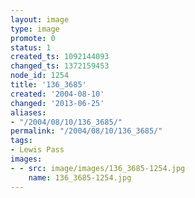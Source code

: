 ```yaml
---
layout: image
type: image
promote: 0
status: 1
created_ts: 1092144093
changed_ts: 1372159453
node_id: 1254
title: '136_3685'
created: '2004-08-10'
changed: '2013-06-25'
aliases:
- "/2004/08/10/136_3685/"
permalink: "/2004/08/10/136_3685/"
tags:
- Lewis Pass
images:
- - src: image/images/136_3685-1254.jpg
    name: 136_3685-1254.jpg
---
```


